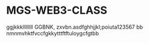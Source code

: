 # MGS-WEB3-CLASS
ggjkkkllllllll
GGBNK, zxvbn.asdfghhjjkl;poiuta123567
bb nmnmvhktfvccfgkkytttftftuloygcfgtbb
